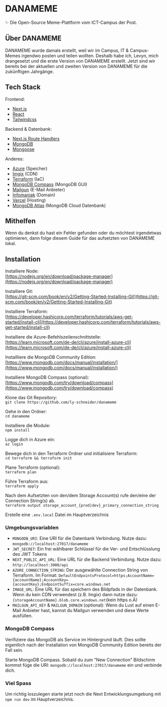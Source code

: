 # DANAMEME

✨ Die Open-Source Meme-Plattform vom ICT-Campus der Post.

## Über DANAMEME

DANAMEME wurde damals erstellt, weil wir im Campus, IT & Campus-Memes irgendwo posten und teilen wollten. Deshalb habe ich, Levyn, mich drangesetzt und die erste Version von DANAMEME erstellt. Jetzt sind wir bereits bei der aktuellen und zweiten Version von DANAMEME für die zukünftigen Jahrgänge.

## Tech Stack

Frontend:
- [Next.js](https://nextjs.org/)
- [React](https://react.dev/)
- [Tailwindcss](https://tailwindcss.com/)

Backend & Datenbank:
- [Next.js Route Handlers](https://nextjs.org/docs/app/building-your-application/routing/route-handlers)
- [MongoDB](https://www.mongodb.com/)
- [Mongoose](https://mongoosejs.com/)

Anderes:
- [Azure](https://azure.microsoft.com/de-de) (Speicher)
- [Imgix](https://www.imgix.com/) (CDN)
- [Terraform](https://www.terraform.io/) (IaC)
- [MongoDB Compass](https://www.mongodb.com/products/tools/compass) (MongoDB GUI)
- [Mailgun](https://www.mailgun.com/) (E-Mail Anbieter)
- [Infomaniak](https://www.infomaniak.com/de) (Domain)
- [Vercel](https://vercel.com/) (Hosting)
- [MongoDB Atlas](https://www.mongodb.com/products/platform/atlas-database) (MongoDB Cloud Datenbank)


## Mithelfen

Wenn du denkst du hast ein Fehler gefunden oder du möchtest irgendetwas optimieren, dann folge diesem Guide für das aufsetzten von DANAMEME lokal.

## Installation

Installiere Node:\
[https://nodejs.org/en/download/package-manager](https://nodejs.org/en/download/package-manager)

Installiere Git:\
[https://git-scm.com/book/en/v2/Getting-Started-Installing-Git](https://git-scm.com/book/en/v2/Getting-Started-Installing-Git)

Installiere Terraform:\
[https://developer.hashicorp.com/terraform/tutorials/aws-get-started/install-cli](https://developer.hashicorp.com/terraform/tutorials/aws-get-started/install-cli)

Installiere die Azure-Befehlszeilenschnittstelle:\
[https://learn.microsoft.com/de-de/cli/azure/install-azure-cli](https://learn.microsoft.com/de-de/cli/azure/install-azure-cli)

Installliere die MongoDB Community Edition:\
[https://www.mongodb.com/docs/manual/installation/](https://www.mongodb.com/docs/manual/installation/)

Installiere MongoDB Compass (optional):\
[https://www.mongodb.com/try/download/compass](https://www.mongodb.com/try/download/compass)

Klone das Git Repository:\
`git clone https://github.com/ly-schneider/danameme`

Gehe in den Ordner:\
`cd danameme`

Installiere die Module:\
`npm install`

Logge dich in Azure ein:\
`az login`

Bewege dich in den Terraform Ordner und initialisiere Terraform:\
`cd terraform && terraform init`

Plane Terraform (optional):\
`terraform plan`

Führe Terraform aus:\
`terraform apply`

Nach dem Aufsetzten von den/dem Storage Account(s) rufe den/eine der Connection String(s) ab.\
`terraform output storage_account_{prod|dev}_primary_connection_string`

Erstelle eine `.env.local` Datei im Hauptverzeichnis

### Umgebungsvariablen

- `MONGODB_URI`: Eine URI für die Datenbank Verbindung. Nutze dazu: `mongodb://localhost:27017/danameme`
- `JWT_SECRET`: Ein frei wählbarer Schlüssel für die Ver- und Entschlüsslung des JWT Tokens
- `NEXT_PUBLIC_API_URL`: Eine URL für die Backend Verbindung. Nutze dazu: `http://localhost:3000/api`
- `AZURE_CONNECTION_STRING`: Der ausgewählte Connection String von Terraform. Im Format: `DefaultEndpointsProtocol=https;AccountName={accountName};AccountKey={accountKey};EndpointSuffix=core.windows.net`
- `IMAGE_URL`: Eine URL für das speichern des Bildpfads in der Datenbank. Wenn du kein CDN verwendest (z.B. Imgix) dann nutze dazu: `{storageAccountName}.blob.core.windows.net`(kein https o.Ä)
- `MAILGUN_API_KEY` & `MAILGUN_DOMAIN` (optional): Wenn du Lust auf einen E-Mail Anbieter hast, kannst du Mailgun verwenden und diese Werte ausfüllen.

### MongoDB Compass

Verifiziere das MongoDB als Service im Hintergrund läuft. Dies sollte eigentlich nach der Installation von MongoDB Community Edition bereits der Fall sein. 

Starte MongoDB Compass. Sobald du zum "New Connection" Bildschirm kommst füge die URI: `mongodb://localhost:27017/danameme` ein und verbinde dich.

### Viel Spass

Um richtig loszulegen starte jetzt noch die Next Entwicklungsumgebung mit `npm run dev` im Hauptverzeichnis.